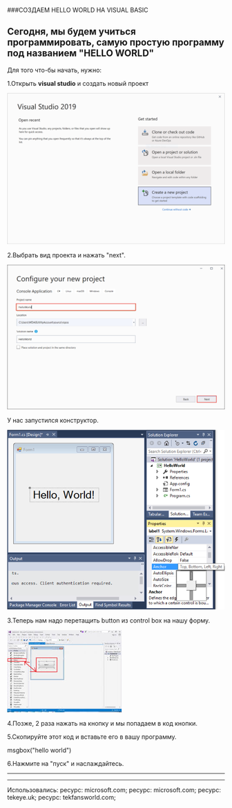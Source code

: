 ###СОЗДАЕМ HELLO WORLD НА VISUAL BASIC

Сегодня, мы будем учиться программировать,
самую простую программу под названием
"HELLO WORLD"
---
Для того что-бы начать, нужно:

1.Открыть **visual studio** и создать новый проект

![foto](/images/start-window.png)

2.Выбрать вид проекта и нажать "next".

![foto](/images/configure-new-project.png)

У нас запустился конструктор.


![foto](/images/properties-in-visual-studio.png)

3.Теперь нам надо перетащить button из control box
на нашу форму.

![foto](/images/index.jpg)

4.Позже, 2 раза нажать на кнопку и мы попадаем
в код кнопки.

5.Скопируйте этот код и вставьте его в вашу программу.

msgbox("hello world")

6.Нажмите на "пуск" и наслаждайтесь.

---

---

Использовались:
ресурс: microsoft.com;
 ресурс: microsoft.com;
 ресурс: tekeye.uk;
 ресурс: tekfansworld.com;
